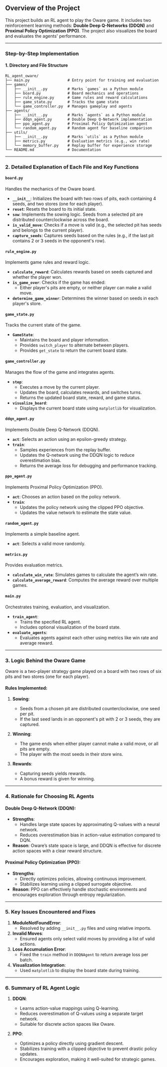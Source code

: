 ## **Overview of the Project**

This project builds an RL agent to play the Oware game. It includes two reinforcement learning methods: **Double Deep Q-Networks (DDQN)** and **Proximal Policy Optimization (PPO)**. The project also visualizes the board and evaluates the agents' performance.

---

### **Step-by-Step Implementation**

#### **1. Directory and File Structure**

```plaintext
RL_agent_oware/
├── main.py                 # Entry point for training and evaluation
├── games/
│   ├── __init__.py         # Marks `games` as a Python module
│   ├── board.py            # Board mechanics and operations
│   ├── rule_engine.py      # Game rules and reward calculations
│   ├── game_state.py       # Tracks the game state
│   └── game_controller.py  # Manages gameplay and agents
├── agents/
│   ├── __init__.py         # Marks `agents` as a Python module
│   ├── ddqn_agent.py       # Double Deep Q-Network implementation
│   ├── ppo_agent.py        # Proximal Policy Optimization agent
│   └── random_agent.py     # Random agent for baseline comparison
├── utils/
│   ├── __init__.py         # Marks `utils` as a Python module
│   ├── metrics.py          # Evaluation metrics (e.g., win rate)
│   └── memory_buffer.py    # Replay buffer for experience storage
└── README.md               # Documentation
```

---

### **2. Detailed Explanation of Each File and Key Functions**

#### **`board.py`**
Handles the mechanics of the Oware board.

- **`__init__`**: Initializes the board with two rows of pits, each containing 4 seeds, and two stores (one for each player).
- **`reset`**: Resets the board to its initial state.
- **`sow`**: Implements the sowing logic. Seeds from a selected pit are distributed counterclockwise across the board.
- **`is_valid_move`**: Checks if a move is valid (e.g., the selected pit has seeds and belongs to the current player).
- **`capture_seeds`**: Captures seeds based on the rules (e.g., if the last pit contains 2 or 3 seeds in the opponent's row).

#### **`rule_engine.py`**
Implements game rules and reward logic.

- **`calculate_reward`**: Calculates rewards based on seeds captured and whether the player won.
- **`is_game_over`**: Checks if the game has ended:
  - Either player's pits are empty, or neither player can make a valid move.
- **`determine_game_winner`**: Determines the winner based on seeds in each player's store.

#### **`game_state.py`**
Tracks the current state of the game.

- **`GameState`**:
  - Maintains the board and player information.
  - Provides `switch_player` to alternate between players.
  - Provides `get_state` to return the current board state.

#### **`game_controller.py`**
Manages the flow of the game and integrates agents.

- **`step`**:
  - Executes a move by the current player.
  - Updates the board, calculates rewards, and switches turns.
  - Returns the updated board state, reward, and game status.
- **`visualize_board`**:
  - Displays the current board state using `matplotlib` for visualization.

#### **`ddqn_agent.py`**
Implements Double Deep Q-Network (DDQN).

- **`act`**: Selects an action using an epsilon-greedy strategy.
- **`train`**:
  - Samples experiences from the replay buffer.
  - Updates the Q-network using the DDQN logic to reduce overestimation bias.
  - Returns the average loss for debugging and performance tracking.

#### **`ppo_agent.py`**
Implements Proximal Policy Optimization (PPO).

- **`act`**: Chooses an action based on the policy network.
- **`train`**:
  - Updates the policy network using the clipped PPO objective.
  - Updates the value network to estimate the state value.

#### **`random_agent.py`**
Implements a simple baseline agent.

- **`act`**: Selects a valid move randomly.

#### **`metrics.py`**
Provides evaluation metrics.

- **`calculate_win_rate`**: Simulates games to calculate the agent’s win rate.
- **`calculate_average_reward`**: Computes the average reward over multiple games.

#### **`main.py`**
Orchestrates training, evaluation, and visualization.

- **`train_agent`**:
  - Trains the specified RL agent.
  - Includes optional visualization of the board state.
- **`evaluate_agents`**:
  - Evaluates agents against each other using metrics like win rate and average reward.

---

### **3. Logic Behind the Oware Game**

Oware is a two-player strategy game played on a board with two rows of six pits and two stores (one for each player). 

#### **Rules Implemented:**
1. **Sowing**:
   - Seeds from a chosen pit are distributed counterclockwise, one seed per pit.
   - If the last seed lands in an opponent's pit with 2 or 3 seeds, they are captured.

2. **Winning**:
   - The game ends when either player cannot make a valid move, or all pits are empty.
   - The player with the most seeds in their store wins.

3. **Rewards**:
   - Capturing seeds yields rewards.
   - A bonus reward is given for winning.

---

### **4. Rationale for Choosing RL Agents**

#### **Double Deep Q-Network (DDQN)**:
- **Strengths**:
  - Handles large state spaces by approximating Q-values with a neural network.
  - Reduces overestimation bias in action-value estimation compared to DQN.
- **Reason**: Oware’s state space is large, and DDQN is effective for discrete action spaces with a clear reward structure.

#### **Proximal Policy Optimization (PPO)**:
- **Strengths**:
  - Directly optimizes policies, allowing continuous improvement.
  - Stabilizes learning using a clipped surrogate objective.
- **Reason**: PPO can effectively handle stochastic environments and encourages exploration through entropy regularization.

---

### **5. Key Issues Encountered and Fixes**

1. **ModuleNotFoundError**:
   - Resolved by adding `__init__.py` files and using relative imports.
2. **Invalid Moves**:
   - Ensured agents only select valid moves by providing a list of valid actions.
3. **Loss Accumulation Error**:
   - Fixed the `train` method in `DDQNAgent` to return average loss per batch.
4. **Visualization Integration**:
   - Used `matplotlib` to display the board state during training.

---

### **6. Summary of RL Agent Logic**

1. **DDQN**:
   - Learns action-value mappings using Q-learning.
   - Reduces overestimation of Q-values using a separate target network.
   - Suitable for discrete action spaces like Oware.

2. **PPO**:
   - Optimizes a policy directly using gradient descent.
   - Stabilizes training with a clipped objective to prevent drastic policy updates.
   - Encourages exploration, making it well-suited for strategic games.
